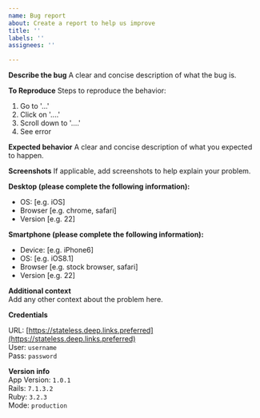 ```yaml
---
name: Bug report
about: Create a report to help us improve
title: ''
labels: ''
assignees: ''

---
```


**Describe the bug**
A clear and concise description of what the bug is.

**To Reproduce**
Steps to reproduce the behavior:
1. Go to '...'
2. Click on '....'
3. Scroll down to '....'
4. See error

**Expected behavior**
A clear and concise description of what you expected to happen.

**Screenshots**
If applicable, add screenshots to help explain your problem.

**Desktop (please complete the following information):**
 - OS: [e.g. iOS]
 - Browser [e.g. chrome, safari]
 - Version [e.g. 22]

**Smartphone (please complete the following information):**
 - Device: [e.g. iPhone6]
 - OS: [e.g. iOS8.1]
 - Browser [e.g. stock browser, safari]
 - Version [e.g. 22]

**Additional context**  
Add any other context about the problem here.

**Credentials**  
<!--- Necessary information to quicky get to the unexpected behavior -->
URL: [https://stateless.deep.links.preferred](https://stateless.deep.links.preferred)  
User: `username`  
Pass: `password`  

<!--- Add any relevant version info that can help with triaging_ -->
**Version info**  
App Version: `1.0.1`  
Rails: `7.1.3.2`  
Ruby: `3.2.3`  
Mode: `production`  
